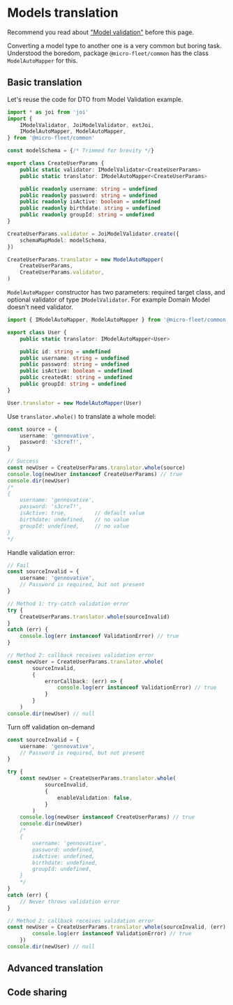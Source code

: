 # **Models translation**

Recommend you read about ["Model validation"](./models-validation.md) before this page.

Converting a model type to another one is a very common but boring task. Understood the boredom, package `@micro-fleet/common` has the class `ModelAutoMapper` for this.

## **Basic translation**

Let's reuse the code for DTO from Model Validation example.

```typescript
import * as joi from 'joi'
import { 
    IModelValidator, JoiModelValidator, extJoi,
    IModelAutoMapper, ModelAutoMapper,
} from '@micro-fleet/common'

const modelSchema = {/* Trimmed for brevity */}

export class CreateUserParams {
    public static validator: IModelValidator<CreateUserParams>
    public static translator: IModelAutoMapper<CreateUserParams>

    public readonly username: string = undefined
    public readonly password: string = undefined
    public readonly isActive: boolean = undefined
    public readonly birthdate: string = undefined
    public readonly groupId: string = undefined
}

CreateUserParams.validator = JoiModelValidator.create({
    schemaMapModel: modelSchema,
})

CreateUserParams.translator = new ModelAutoMapper(
    CreateUserParams,
    CreateUserParams.validator,
)
```

`ModelAutoMapper` constructor has two parameters: required target class, and optional validator of type `IModelValidator`. For example Domain Model doesn't need validator.

```typescript
import { IModelAutoMapper, ModelAutoMapper } from '@micro-fleet/common'

export class User {
    public static translator: IModelAutoMapper<User>

    public id: string = undefined
    public username: string = undefined
    public password: string = undefined
    public isActive: boolean = undefined
    public createdAt: string = undefined
    public groupId: string = undefined
}

User.translator = new ModelAutoMapper(User)
```

Use `translator.whole()` to translate a whole model:

```typescript
const source = {
    username: 'gennovative',
    password: 's3creT!',
}

// Success
const newUser = CreateUserParams.translator.whole(source)
console.log(newUser instanceof CreateUserParams) // true
console.dir(newUser)
/*
{
    username: 'gennovative',
    password: 's3creT!',
    isActive: true,         // default value
    birthdate: undefined,   // no value
    groupId: undefined,     // no value
}
*/
```

Handle validation error:

```typescript
// Fail
const sourceInvalid = {
    username: 'gennovative',
    // Password is required, but not present
}

// Method 1: try-catch validation error
try {
    CreateUserParams.translator.whole(sourceInvalid)
}
catch (err) {
    console.log(err instanceof ValidationError) // true
}

// Method 2: callback receives validation error
const newUser = CreateUserParams.translator.whole(
        sourceInvalid,
        {
            errorCallback: (err) => {
                console.log(err instanceof ValidationError) // true
            }
        }
    )
console.dir(newUser) // null

```

Turn off validation on-demand

```typescript
const sourceInvalid = {
    username: 'gennovative',
    // Password is required, but not present
}

try {
    const newUser = CreateUserParams.translator.whole(
            sourceInvalid,
            {
                enableValidation: false,
            }
        )
    console.log(newUser instanceof CreateUserParams) // true
    console.dir(newUser)
    /*
    {
        username: 'gennovative',
        password: undefined,
        isActive: undefined,
        birthdate: undefined,
        groupId: undefined,
    }
    */
}
catch (err) {
    // Never throws validation error
}

// Method 2: callback receives validation error
const newUser = CreateUserParams.translator.whole(sourceInvalid, (err) => {
        console.log(err instanceof ValidationError) // true
    })
console.dir(newUser) // null

```


## **Advanced translation**


## **Code sharing**